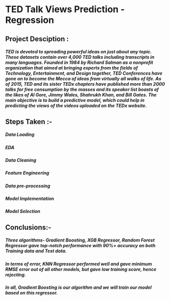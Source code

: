 # TED Talk Views Prediction - Regression

## Project Desciption :
##### TED is devoted to spreading powerful ideas on just about any topic. These datasets contain over 4,000 TED talks including transcripts in many languages. Founded in 1984 by Richard Salman as a nonprofit organization that aimed at bringing experts from the fields of Technology, Entertainment, and Design together, TED Conferences have gone on to become the Mecca of ideas from virtually all walks of life. As of 2015, TED and its sister TEDx chapters have published more than 2000 talks for free consumption by the masses and its speaker list boasts of the likes of Al Gore, Jimmy Wales, Shahrukh Khan, and Bill Gates. The main objective is to build a predictive model, which could help in predicting the views of the videos uploaded on the TEDx website.

## Steps Taken :-

##### Data Loading
##### EDA
##### Data Cleaning
##### Feature Engineering
##### Data pre-processing
##### Model Implementation
##### Model Selection


## Conclusions:-

##### Three algorithms- Gradient Boosting, XGB Regressor, Random Forest Regressor gave top-notch performance with 90%+ accuracy on both Training data and Test data.
##### In terms of error, KNN Regressor performed well and gave minimum RMSE error out of all other models, but gave low training score, hence rejecting. 
##### In all, Gradient Boosting is our algorithm and we will train our model based on this regressor.
